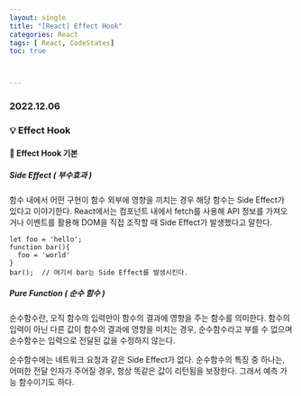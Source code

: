 ```yaml
---
layout: single
title: "[React] Effect Hook"
categories: React
tags: [ React, CodeStates]
toc: true



---
```


### 2022.12.06

### 💡  Effect Hook

#### 📌 Effect Hook 기본

##### Side Effect ( 부수효과 )

함수 내에서 어떤 구현이 함수 외부에 영향을 끼치는 경우 해당 함수는 Side Effect가 있다고 이야기한다. React에서는 컴포넌트 내에서 fetch를 사용해 API 정보를 가져오거나 이벤트를 활용해 DOM을 직접 조작할 때 Side Effect가 발생했다고 말한다. 

```react
let foo = 'hello';
function bar(){
  foo = 'world'
}
bar();  // 여기서 bar는 Side Effect를 발생시킨다. 
```

##### Pure Function ( 순수 함수 )

순수함수란, 오직 함수의 입력만이 함수의 결과에 영향을 주는 함수를 의미한다. 함수의 입력이 아닌 다른 값이 함수의 결과에 영향을 미치는 경우, 순수함수라고 부를 수 없으며 순수함수는 입력으로 전달된 값을 수정하지 않는다. 

순수함수에는 네트워크 요청과 같은 Side Effect가 없다. 순수함수의 특징 중 하나는, 어떠한 전달 인자가 주어질 경우, 항상 똑같은 값이 리턴됨을 보장한다. 그래서 예측 가능 함수이기도 하다. 

